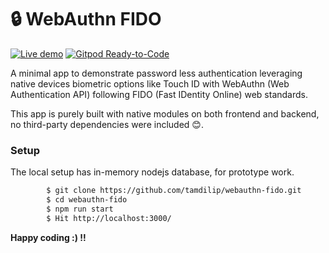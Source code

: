 # 🔒 WebAuthn FIDO

[![Live demo](https://img.shields.io/badge/Render-Live%20demo-violet?style=flat-square&logo=render&logoColor=violet)](https://webauthn.onrender.com/)
[![Gitpod Ready-to-Code](https://img.shields.io/badge/Gitpod-Ready--to--Code-blue?logo=gitpod&style=flat-square)](https://gitpod.io/#https://github.com/tamdilip/webauthn-fido) 

A minimal app to demonstrate password less authentication leveraging native devices biometric options like Touch ID with WebAuthn (Web Authentication API) following FIDO (Fast IDentity Online) web standards.

This app is purely built with native modules on both frontend and backend, no third-party dependencies were included 😊.

### Setup
The local setup has in-memory nodejs database, for prototype work.

```sh
        $ git clone https://github.com/tamdilip/webauthn-fido.git
        $ cd webauthn-fido
        $ npm run start
        $ Hit http://localhost:3000/
```

**Happy coding :) !!**